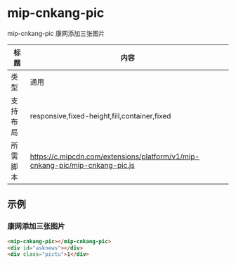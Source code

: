 # mip-cnkang-pic

mip-cnkang-pic 康网添加三张图片

标题|内容
----|----
类型|通用
支持布局|responsive,fixed-height,fill,container,fixed
所需脚本|https://c.mipcdn.com/extensions/platform/v1/mip-cnkang-pic/mip-cnkang-pic.js

## 示例

### 康网添加三张图片
```html
<mip-cnkang-pic></mip-cnkang-pic>
<div id="asknews"></div>
<div class="pictu">1</div>
```





